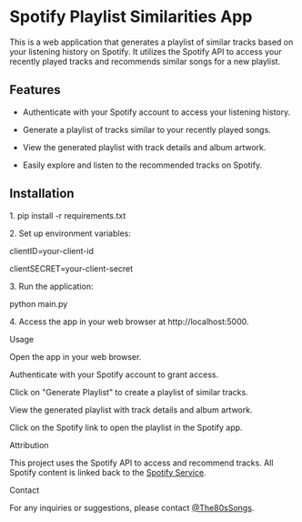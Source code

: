 # Spotify Playlist Similarities App

This is a web application that generates a playlist of similar tracks based on your listening history on Spotify. It utilizes the Spotify API to access your recently played tracks and recommends similar songs for a new playlist.

## Features

- Authenticate with your Spotify account to access your listening history.

- Generate a playlist of tracks similar to your recently played songs.

- View the generated playlist with track details and album artwork.

- Easily explore and listen to the recommended tracks on Spotify.

## Installation

1\. pip install -r requirements.txt

2\. Set up environment variables:

clientID=your-client-id

clientSECRET=your-client-secret

3\. Run the application:

python main.py

4\. Access the app in your web browser at http://localhost:5000.

Usage

Open the app in your web browser.

Authenticate with your Spotify account to grant access.

Click on "Generate Playlist" to create a playlist of similar tracks.

View the generated playlist with track details and album artwork.

Click on the Spotify link to open the playlist in the Spotify app.

Attribution

This project uses the Spotify API to access and recommend tracks. All Spotify content is linked back to the [Spotify Service](https://support.spotify.com/us/article/what-is-spotify/).

Contact

For any inquiries or suggestions, please contact [@The80sSongs](https://github.com/The80sSongs).
